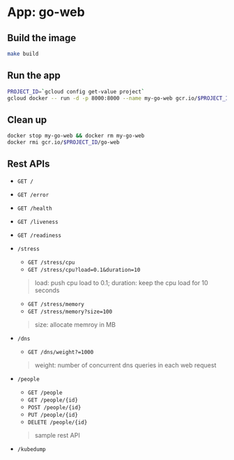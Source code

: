 # App: go-web

## Build the image

```sh
make build
```

## Run the app

```sh
PROJECT_ID=`gcloud config get-value project`
gcloud docker -- run -d -p 8000:8000 --name my-go-web gcr.io/$PROJECT_ID/go-web
```

## Clean up

```sh
docker stop my-go-web && docker rm my-go-web
docker rmi gcr.io/$PROJECT_ID/go-web
```

## Rest APIs

* `GET /`
* `GET /error`
* `GET /health`
* `GET /liveness`
* `GET /readiness`

* `/stress`
  * `GET /stress/cpu`
  * `GET /stress/cpu?load=0.1&duration=10`
  > load: push cpu load to 0.1; duration: keep the cpu load for 10 seconds
  * `GET /stress/memory`
  * `GET /stress/memory?size=100`
  > size: allocate memroy in MB

* `/dns`
  * `GET /dns/weight?=1000`
  > weight: number of concurrent dns queries in each web request

* `/people`
  * `GET /people`
  * `GET /people/{id}`
  * `POST /people/{id}`
  * `PUT /people/{id}`
  * `DELETE /people/{id}`
  > sample rest API

* `/kubedump`